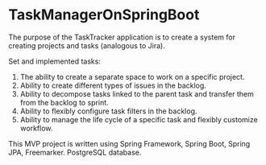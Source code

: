 # TaskManagerOnSpringBoot
The purpose of the TaskTracker application is to create a system for creating projects and tasks (analogous to Jira).

Set and implemented tasks:
1) The ability to create a separate space to work on a specific project.
2) Ability to create different types of issues in the backlog.
3) Ability to decompose tasks linked to the parent task and transfer them from the backlog to sprint.
4) Ability to flexibly configure task filters in the backlog.
5) Ability to manage the life cycle of a specific task and flexibly customize workflow.

This MVP project is written using Spring Framework, Spring Boot, Spring JPA, Freemarker. PostgreSQL database.
